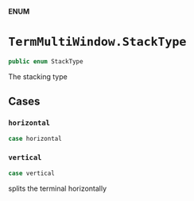 **ENUM**

# `TermMultiWindow.StackType`

```swift
public enum StackType
```

The stacking type

## Cases
### `horizontal`

```swift
case horizontal
```

### `vertical`

```swift
case vertical
```

splits the terminal horizontally
